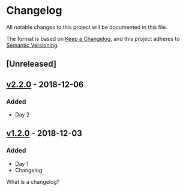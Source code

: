 # Changelog
All notable changes to this project will be documented in this file.

The format is based on [Keep a Changelog](https://keepachangelog.com/en/1.0.0/),
and this project adheres to [Semantic Versioning](https://semver.org/spec/v2.0.0.html).

## [Unreleased]

## [v2.2.0] - 2018-12-06
### Added
- Day 2

## [v1.2.0] - 2018-12-03
### Added
- Day 1
- Changelog

[v1.2.0]: https://github.com/hkraal/adventofcode2018/compare/201de7675ce3caff1630154026fad40340e570b2...v1.2.0
[v2.2.0]: https://github.com/hkraal/adventofcode2018/compare/v2.2.0...v1.2.0
What is a changelog?

